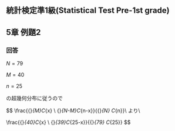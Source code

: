 ## 統計検定準1級(Statistical Test Pre-1st grade)
## 5章 例題2
### 回答
$N =79$

$M = 40$

$n = 25$

の超幾何分布に従うので

$$
\frac{{}_{M}C_{x} \ {}_{N-M}C_{n-x}}{{}_{N} C_{n}}\\
より\\

\frac{{}_{40}C_{x} \ {}_{39}C_{25-x}}{{}_{79} C_{25}}
$$